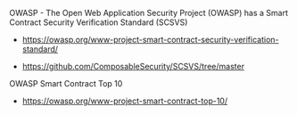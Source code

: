 
OWASP - The Open Web Application Security Project (OWASP) has a Smart Contract Security Verification Standard (SCSVS)

- https://owasp.org/www-project-smart-contract-security-verification-standard/ 

- https://github.com/ComposableSecurity/SCSVS/tree/master


OWASP Smart Contract Top 10 

- https://owasp.org/www-project-smart-contract-top-10/